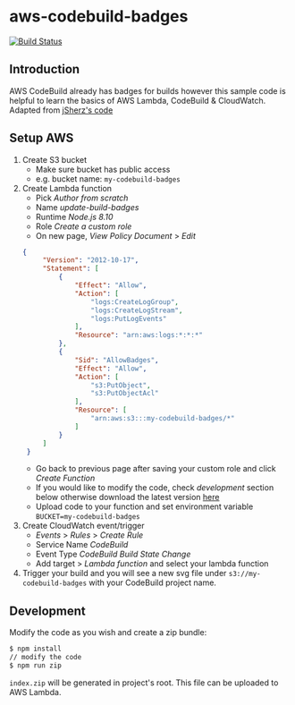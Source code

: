 # aws-codebuild-badges
[![Build Status](https://api.travis-ci.org/btorun/aws-codebuild-badges.svg?branch=master)](https://travis-ci.org/btorun/aws-codebuild-badges)
## Introduction
AWS CodeBuild already has badges for builds however this sample code is helpful to learn the basics of AWS Lambda, CodeBuild & CloudWatch.
Adapted from [jSherz's code](https://github.com/jSherz/codebuild-codepipeline-badges)

## Setup AWS
1. Create S3 bucket
   * Make sure bucket has public access 
   * e.g. bucket name: `my-codebuild-badges`
1. Create Lambda function
   * Pick _Author from scratch_
   * Name _update-build-badges_
   * Runtime _Node.js 8.10_
   * Role _Create a custom role_
   * On new page, _View Policy Document_ > _Edit_
   ```json
   {
        "Version": "2012-10-17",
        "Statement": [
            {
                "Effect": "Allow",
                "Action": [
                    "logs:CreateLogGroup",
                    "logs:CreateLogStream",
                    "logs:PutLogEvents"
                ],
                "Resource": "arn:aws:logs:*:*:*"
            },
            {
                "Sid": "AllowBadges",
                "Effect": "Allow",
                "Action": [
                    "s3:PutObject",
                    "s3:PutObjectAcl"
                ],
                "Resource": [
                    "arn:aws:s3:::my-codebuild-badges/*"
                ]
            }
        ]
    }
   ```
   * Go back to previous page after saving your custom role and click _Create Function_
   * If you would like to modify the code, check _development_ section below otherwise download the latest version [here](https://github.com/btorun/aws-codebuild-badges/releases)
   * Upload code to your function and set environment variable `BUCKET=my-codebuild-badges`
1. Create CloudWatch event/trigger
   * _Events_ > _Rules_ > _Create Rule_
   * Service Name _CodeBuild_
   * Event Type _CodeBuild Build State Change_
   * Add target > _Lambda function_ and select your lambda function
1. Trigger your build and you will see a new svg file under `s3://my-codebuild-badges` with your CodeBuild project name.

## Development
Modify the code as you wish and create a zip bundle:

```bash
$ npm install
// modify the code
$ npm run zip
```
`index.zip` will be generated in project's root. This file can be uploaded to AWS Lambda.